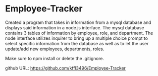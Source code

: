 # Employee-Tracker

Created a program that takes in information from a mysql database and displays said information in a node.js interface.  The mysql database contains 3 tables of information by employee, role, and department.  The node interface utilizes inquirer to bring up a multiple choice prompt to select specific information from the database as well as to let the user update/add new employees, departments, roles.

Make sure to npm install or delete the .gitignore.

github URL: https://github.com/kffl3496/Employee-Tracker
